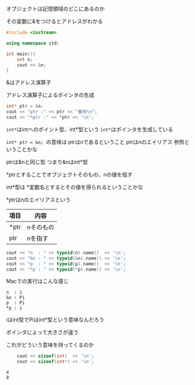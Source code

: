 オブジェクトは記憶領域のどこにあるのか

その変数に&をつけるとアドレスがわかる

```C++
#include <iostream>

using namespace std;

int main(){
    int n;
    cout << &n;
}

```

&はアドレス演算子

アドレス演算子によるポインタの生成

```c++
int* ptr = &n; 
cout << "ptr :" << ptr << "番地\n";
cout << "*ptr :" << *ptr << '\n';
```
`int*`はintへのポイント型、int*型という
`int*`はポインタを生成している

`int* ptr = &n; `の意味は
ptrはnであるということ
ptrはnのエイリアス
参照ということかな

ptrは&nと同じ型
つまり&nはint*型

*ptrとすることでオブジェクトそのもの、nの値を指す

int*型は *変数名とするとその値を得られるということかな

*ptrはnのエイリアスという

|項目|内容|
|---|---|
|*ptr|nそのもの|
|ptr|nを指す|


```c++
cout << "n  : " << typeid(n).name()  << '\n';
cout << "&n : " << typeid(&n).name() << '\n';
cout << "p  : " << typeid(p).name()  << '\n';
cout << "*p : " << typeid(*p).name() << '\n';
```

Macでの実行はこんな感じ
```
n  : i
&n : Pi
p  : Pi
*p : i
```
iはint型でPiはint\*型という意味なんだろう

ポインタによって大きさが違う

これがどういう意味を持ってくるのか
```c++
	cout << sizeof(int)  << '\n';
	cout << sizeof(int*) << '\n';
```

```
4
8
```

